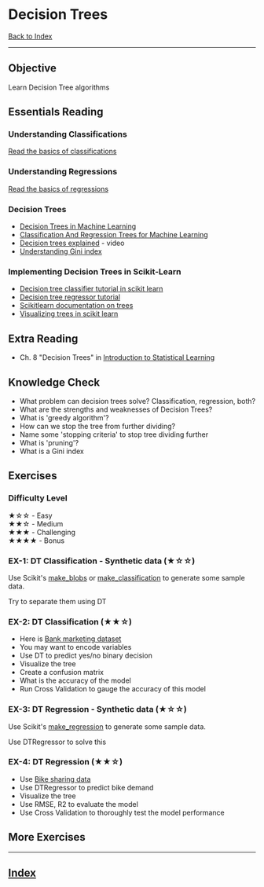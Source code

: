 # Decision Trees

[Back to Index](../README.md)

---

## Objective

Learn Decision Tree algorithms

## Essentials Reading

### Understanding Classifications

[Read the basics of classifications](../classifications/classifications.md)

### Understanding Regressions

[Read the basics of regressions](../regressions/regressions.md)

### Decision Trees

* [Decision Trees in Machine Learning](https://towardsdatascience.com/decision-trees-in-machine-learning-641b9c4e8052)
* [Classification And Regression Trees for Machine Learning](https://machinelearningmastery.com/classification-and-regression-trees-for-machine-learning/)
* [Decision trees explained](https://www.youtube.com/watch?v=RmajweUFKvM) - video
* [Understanding Gini index](https://towardsdatascience.com/gini-index-vs-information-entropy-7a7e4fed3fcb)

### Implementing Decision Trees in Scikit-Learn

* [Decision tree classifier tutorial in scikit learn](https://www.datacamp.com/community/tutorials/decision-tree-classification-python)
* [Decision tree regressor tutorial](https://heartbeat.fritz.ai/implementing-regression-using-a-decision-tree-and-scikit-learn-ac98552b43d7)
* [Scikitlearn documentation on trees](https://scikit-learn.org/stable/modules/tree.html)
* [Visualizing trees in scikit learn](https://mljar.com/blog/visualize-decision-tree/)

## Extra Reading

* Ch. 8 "Decision Trees" in [Introduction to Statistical Learning](http://faculty.marshall.usc.edu/gareth-james/ISL/)

## Knowledge Check

* What problem can decision trees solve?  Classification, regression, both?
* What are the strengths and weaknesses of Decision Trees?
* What is 'greedy algorithm'?
* How can we stop the tree from further dividing?
* Name some 'stopping criteria' to stop tree dividing further
* What is 'pruning'?
* What is a Gini index

## Exercises

### Difficulty Level

★☆☆  - Easy  
★★☆  - Medium  
★★★  - Challenging  
★★★★ - Bonus

### EX-1: DT Classification - Synthetic data  (★☆☆)

Use Scikit's  [make_blobs](https://scikit-learn.org/stable/modules/generated/sklearn.datasets.make_blobs.html#sklearn.datasets.make_blobs) or [make_classification](https://scikit-learn.org/stable/modules/generated/sklearn.datasets.make_classification.html#sklearn.datasets.make_classification) to generate some sample data.

Try to separate them using DT

### EX-2: DT Classification  (★★☆)

- Here is [Bank marketing dataset](https://archive.ics.uci.edu/ml/datasets/Bank+Marketing)
- You may want to encode variables
- Use DT to predict yes/no binary decision
- Visualize the tree
- Create a confusion matrix
- What is the accuracy of the model
- Run Cross Validation to gauge the accuracy of this model

### EX-3: DT Regression - Synthetic data  (★☆☆)

Use Scikit's [make_regression](https://scikit-learn.org/stable/modules/generated/sklearn.datasets.make_regression.html) to generate some sample data.

Use DTRegressor to solve this

### EX-4: DT Regression  (★★☆)

- Use [Bike sharing data](https://archive.ics.uci.edu/ml/datasets/Bike+Sharing+Dataset)
- Use DTRegressor to predict bike demand
- Visualize the tree
- Use RMSE, R2 to evaluate the model
- Use Cross Validation to thoroughly test the model performance

## More Exercises

---

## [Index](../README.md)
